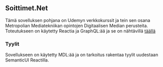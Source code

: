 ## Soittimet.Net

Tämä sovelluksen pohjana on Udemyn verkkokurssit ja tein sen osana Metropolian Mediatekniikan opintojen Digitaalisen Median perusteita. Toteutukseen on käytetty Reactia ja GraphQL:ää ja se on nähtävillä [täällä](soittimet.herokuapp.com)

### Tyylit

Sovellukseen on käytetty MDL:ää ja on tarkoitus rakentaa tyylit uudestaan SemanticUI Reactilla.
